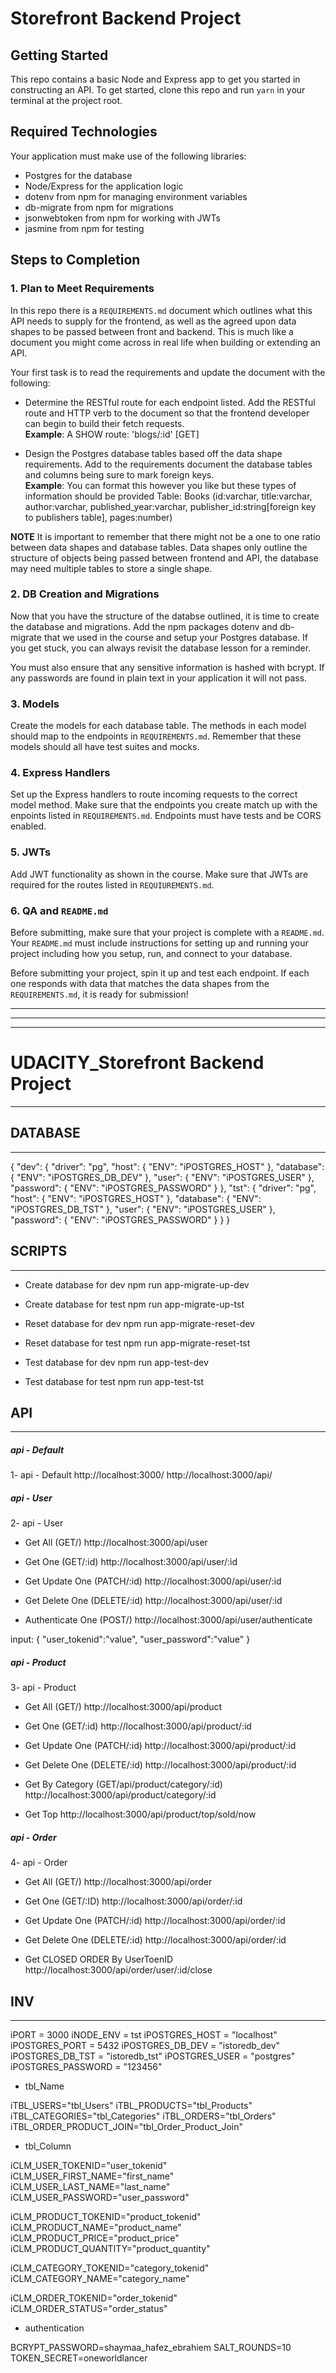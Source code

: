 # Storefront Backend Project

## Getting Started

This repo contains a basic Node and Express app to get you started in constructing an API. To get started, clone this repo and run `yarn` in your terminal at the project root.

## Required Technologies
Your application must make use of the following libraries:
- Postgres for the database
- Node/Express for the application logic
- dotenv from npm for managing environment variables
- db-migrate from npm for migrations
- jsonwebtoken from npm for working with JWTs
- jasmine from npm for testing

## Steps to Completion

### 1. Plan to Meet Requirements

In this repo there is a `REQUIREMENTS.md` document which outlines what this API needs to supply for the frontend, as well as the agreed upon data shapes to be passed between front and backend. This is much like a document you might come across in real life when building or extending an API. 

Your first task is to read the requirements and update the document with the following:
- Determine the RESTful route for each endpoint listed. Add the RESTful route and HTTP verb to the document so that the frontend developer can begin to build their fetch requests.    
**Example**: A SHOW route: 'blogs/:id' [GET] 

- Design the Postgres database tables based off the data shape requirements. Add to the requirements document the database tables and columns being sure to mark foreign keys.   
**Example**: You can format this however you like but these types of information should be provided
Table: Books (id:varchar, title:varchar, author:varchar, published_year:varchar, publisher_id:string[foreign key to publishers table], pages:number)

**NOTE** It is important to remember that there might not be a one to one ratio between data shapes and database tables. Data shapes only outline the structure of objects being passed between frontend and API, the database may need multiple tables to store a single shape. 

### 2.  DB Creation and Migrations

Now that you have the structure of the databse outlined, it is time to create the database and migrations. Add the npm packages dotenv and db-migrate that we used in the course and setup your Postgres database. If you get stuck, you can always revisit the database lesson for a reminder. 

You must also ensure that any sensitive information is hashed with bcrypt. If any passwords are found in plain text in your application it will not pass.

### 3. Models

Create the models for each database table. The methods in each model should map to the endpoints in `REQUIREMENTS.md`. Remember that these models should all have test suites and mocks.

### 4. Express Handlers

Set up the Express handlers to route incoming requests to the correct model method. Make sure that the endpoints you create match up with the enpoints listed in `REQUIREMENTS.md`. Endpoints must have tests and be CORS enabled. 

### 5. JWTs

Add JWT functionality as shown in the course. Make sure that JWTs are required for the routes listed in `REQUIUREMENTS.md`.

### 6. QA and `README.md`

Before submitting, make sure that your project is complete with a `README.md`. Your `README.md` must include instructions for setting up and running your project including how you setup, run, and connect to your database. 

Before submitting your project, spin it up and test each endpoint. If each one responds with data that matches the data shapes from the `REQUIREMENTS.md`, it is ready for submission!


*******************
*******************
*******************
 
# UDACITY_Storefront Backend Project
------------------------------------


## DATABASE
*******************

{
"dev": {
"driver": "pg",
"host": {
"ENV": "iPOSTGRES_HOST"
},
"database": {
"ENV": "iPOSTGRES_DB_DEV"
},
"user": {
"ENV": "iPOSTGRES_USER"
},
"password": {
"ENV": "iPOSTGRES_PASSWORD"
}
},
"tst": {
"driver": "pg",
"host": {
"ENV": "iPOSTGRES_HOST"
},
"database": {
"ENV": "iPOSTGRES_DB_TST"
},
"user": {
"ENV": "iPOSTGRES_USER"
},
"password": {
"ENV": "iPOSTGRES_PASSWORD"
}
}
}



## SCRIPTS
*******************

* Create database for dev
npm run app-migrate-up-dev


* Create database for test
npm run app-migrate-up-tst


* Reset database for dev
  npm run app-migrate-reset-dev


* Reset database for test
  npm run app-migrate-reset-tst


* Test database for dev
  npm run app-test-dev


* Test database for test
  npm run app-test-tst






## API
*******************

##### api - Default

1- api - Default
http://localhost:3000/
http://localhost:3000/api/


##### api - User

2- api - User

* Get All
(GET/)
http://localhost:3000/api/user


* Get One
(GET/:id)
http://localhost:3000/api/user/:id


* Get Update One
(PATCH/:id)
http://localhost:3000/api/user/:id


* Get Delete One
(DELETE/:id)
http://localhost:3000/api/user/:id


* Authenticate One
(POST/)
http://localhost:3000/api/user/authenticate

input:
{
    "user_tokenid":"value",
    "user_password":"value"
}
        
##### api - Product

3- api - Product

* Get All
(GET/)
  http://localhost:3000/api/product


* Get One
(GET/:id)
  http://localhost:3000/api/product/:id


* Get Update One
(PATCH/:id)
  http://localhost:3000/api/product/:id


* Get Delete One
(DELETE/:id)
  http://localhost:3000/api/product/:id


* Get By Category
(GET/api/product/category/:id)
  http://localhost:3000/api/product/category/:id

 
* Get Top
  http://localhost:3000/api/product/top/sold/now



##### api - Order

4- api - Order

- Get All
(GET/)
  http://localhost:3000/api/order

- Get One
(GET/:ID)
  http://localhost:3000/api/order/:id

- Get Update One
(PATCH/:id)
  http://localhost:3000/api/order/:id

- Get Delete One
(DELETE/:id)
  http://localhost:3000/api/order/:id

- Get CLOSED ORDER By UserToenID
  http://localhost:3000/api/order/user/:id/close

 

## INV
*******************

iPORT = 3000
iNODE_ENV = tst
iPOSTGRES_HOST = "localhost"
iPOSTGRES_PORT = 5432
iPOSTGRES_DB_DEV = "istoredb_dev"
iPOSTGRES_DB_TST = "istoredb_tst"
iPOSTGRES_USER = "postgres"
iPOSTGRES_PASSWORD = "123456"

* tbl_Name

iTBL_USERS="tbl_Users"
iTBL_PRODUCTS="tbl_Products"
iTBL_CATEGORIES="tbl_Categories"
iTBL_ORDERS="tbl_Orders"
iTBL_ORDER_PRODUCT_JOIN="tbl_Order_Product_Join"

* tbl_Column

iCLM_USER_TOKENID="user_tokenid"
iCLM_USER_FIRST_NAME="first_name"
iCLM_USER_LAST_NAME="last_name"
iCLM_USER_PASSWORD="user_password"

iCLM_PRODUCT_TOKENID="product_tokenid"
iCLM_PRODUCT_NAME="product_name"
iCLM_PRODUCT_PRICE="product_price"
iCLM_PRODUCT_QUANTITY="product_quantity"

iCLM_CATEGORY_TOKENID="category_tokenid"
iCLM_CATEGORY_NAME="category_name"

iCLM_ORDER_TOKENID="order_tokenid"
iCLM_ORDER_STATUS="order_status"

* authentication

BCRYPT_PASSWORD=shaymaa_hafez_ebrahiem
SALT_ROUNDS=10
TOKEN_SECRET=oneworldlancer
